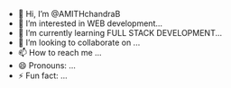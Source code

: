 - 👋 Hi, I’m @AMITHchandraB
- 👀 I’m interested in WEB development...
- 🌱 I’m currently learning FULL STACK DEVELOPMENT...
- 💞️ I’m looking to collaborate on ...
- 📫 How to reach me ...
- 😄 Pronouns: ...
- ⚡ Fun fact:  ...

<!---
AMITHchandraB/AMITHchandraB is a ✨ special ✨ repository because its `README.md` (this file) appears on your GitHub profile.
You can click the Preview link to take a look at your changes.
--->
